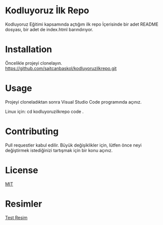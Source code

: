 # Kodluyoruz İlk Repo
Kodluyoruz Eğitimi kapsamında açtığım ilk repo İçerisinde bir adet README dosyası, bir adet de index.html barındırıyor.

# Installation
Öncelikle projeyi clonelayın.
    https://github.com/saitcanbaskol/kodluyoruzilkrepo.git
# Usage
Projeyi cloneladıktan sonra Visual Studio Code programında açınız.

Linux için:
    cd kodluyoruzilkrepo
    code .
# Contributing
Pull requestler kabul edilir. Büyük değişiklikler için, lütfen önce neyi değiştirmek istediğinizi tartışmak için bir konu açınız.
# License
[MIT](https://choosealicense.com/licenses/mit/)
# Resimler
[Test Resim](testpng.png)




